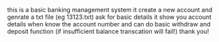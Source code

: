 this is a basic banking management system 
it create a new account and genrate a txt file (eg 13123.txt) ask for basic details
it show you account details when know the account number 
and can do basic withdraw and deposit function (if insufficient balance transcation will fail!)
thank you!
